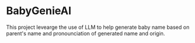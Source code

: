# BabyGenieAI
This project levearge the use of LLM to help generate baby name based on parent's name and pronounciation of generated name and origin.
